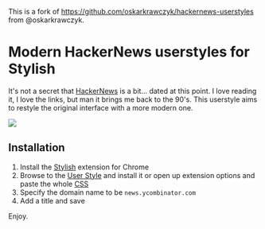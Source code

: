 This is a fork of https://github.com/oskarkrawczyk/hackernews-userstyles from @oskarkrawczyk.

# Modern HackerNews userstyles for Stylish

It's not a secret that [HackerNews](https://news.ycombinator.com/) is a bit... dated at this point. I love reading it, I love the links, but man it brings me back to the 90's. This userstyle aims to restyle the original interface with a more modern one.

![](https://github.com/andrewcodes/hackernews-userstyles/blob/master/hackernews-screen-3.png)

## Installation

1. Install the [Stylish](https://chrome.google.com/webstore/detail/stylish/fjnbnpbmkenffdnngjfgmeleoegfcffe?hl=en) extension for Chrome
2. Browse to the [User Style](https://userstyles.org/styles/133201/hacker-news-readable) and install it or open up extension options and paste the whole [CSS](https://raw.githubusercontent.com/andrewcodes/hackernews-userstyles/master/hackernews-userstyles.css)
3. Specify the domain name to be `news.ycombinator.com`
4. Add a title and save

Enjoy.
